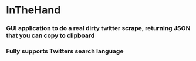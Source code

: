 # InTheHand

### GUI application to do a real dirty twitter scrape, returning JSON that you can copy to clipboard
### Fully supports Twitters search language
